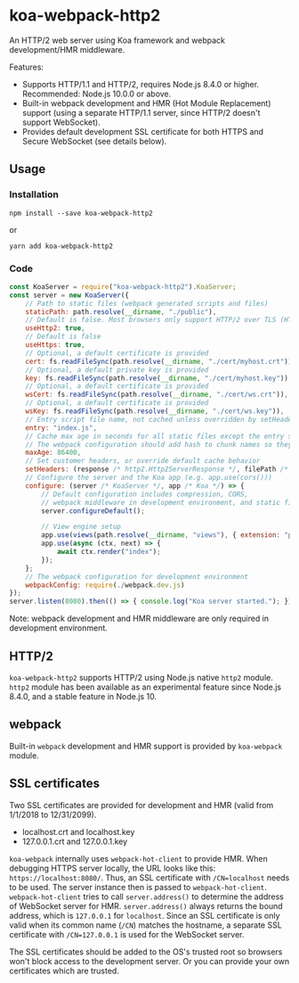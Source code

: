 # koa-webpack-http2

An HTTP/2 web server using Koa framework and webpack development/HMR middleware.

Features:
- Supports HTTP/1.1 and HTTP/2, requires Node.js 8.4.0 or higher. Recommended: Node.js 10.0.0 or above.
- Built-in webpack development and HMR (Hot Module Replacement) support (using a separate HTTP/1.1 server, since HTTP/2 doesn't support WebSocket).
- Provides default development SSL certificate for both HTTPS and Secure WebSocket (see details below).

## Usage
### Installation
```
npm install --save koa-webpack-http2
```
or
```
yarn add koa-webpack-http2
```

### Code
```js
const KoaServer = require("koa-webpack-http2").KoaServer;
const server = new KoaServer({
    // Path to static files (webpack generated scripts and files)
    staticPath: path.resolve(__dirname, "./public"),
    // Default is false. Most browsers only support HTTP/2 over TLS (HTTPS)
    useHttp2: true,
    // Default is false
    useHttps: true,
    // Optional, a default certificate is provided
    cert: fs.readFileSync(path.resolve(__dirname, "./cert/myhost.crt")),
    // Optional, a default private key is provided
    key: fs.readFileSync(path.resolve(__dirname, "./cert/myhost.key")),
    // Optional, a default certificate is provided
    wsCert: fs.readFileSync(path.resolve(__dirname, "./cert/ws.crt")),
    // Optional, a default certificate is provided
    wsKey: fs.readFileSync(path.resolve(__dirname, "./cert/ws.key")),
    // Entry script file name, not cached unless overridden by setHeaders
    entry: "index.js",
    // Cache max age in seconds for all static files except the entry script. Default is 2592000 (30 days).
    // The webpack configuration should add hash to chunk names so they will be reloaded whenever changed
    maxAge: 86400,
    // Set customer headers, or override default cache behavior
    setHeaders: (response /* http2.Http2ServerResponse */, filePath /* string */, stat) => {},
    // Configure the server and the Koa app (e.g. app.use(cors()))
    configure: (server /* KoaServer */, app /* Koa */) => {
        // Default configuration includes compression, CORS,
        // webpack middleware in development environment, and static files in production environment
        server.configureDefault();

        // View engine setup
        app.use(views(path.resolve(__dirname, "views"), { extension: "pug" }));
        app.use(async (ctx, next) => {
            await ctx.render("index");
        });
    };
    // The webpack configuration for development environment
    webpackConfig: require(./webpack.dev.js)
});
server.listen(8080).then(() => { console.log("Koa server started."); });
```
Note: webpack development and HMR middleware are only required in development environment.

## HTTP/2
`koa-webpack-http2` supports HTTP/2 using Node.js native `http2` module. `http2` module has been available as an experimental feature since Node.js 8.4.0, and a stable feature in Node.js 10.

## webpack
Built-in `webpack` development and HMR support is provided by `koa-webpack` module.

## SSL certificates
Two SSL certificates are provided for development and HMR (valid from 1/1/2018 to 12/31/2099).
- localhost.crt and localhost.key
- 127.0.0.1.crt and 127.0.0.1.key

`koa-webpack` internally uses `webpack-hot-client` to provide HMR.
When debugging HTTPS server locally, the URL looks like this: `https://localhost:8080/`. Thus, an SSL certificate with `/CN=localhost` needs to be used. The server instance then is passed to `webpack-hot-client`. `webpack-hot-client` tries to call `server.address()` to determine the address of WebSocket server for HMR. `server.address()` always returns the bound address, which is `127.0.0.1` for `localhost`. Since an SSL certificate is only valid when its common name (`/CN`) matches the hostname, a separate SSL certificate with `/CN=127.0.0.1` is used for the WebSocket server.

The SSL certificates should be added to the OS's trusted root so browsers won't block access to the development server. Or you can provide your own certificates which are trusted.